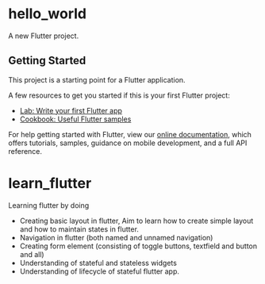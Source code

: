 # hello_world

A new Flutter project.

## Getting Started

This project is a starting point for a Flutter application.

A few resources to get you started if this is your first Flutter project:

- [Lab: Write your first Flutter app](https://flutter.dev/docs/get-started/codelab)
- [Cookbook: Useful Flutter samples](https://flutter.dev/docs/cookbook)

For help getting started with Flutter, view our
[online documentation](https://flutter.dev/docs), which offers tutorials,
samples, guidance on mobile development, and a full API reference.

# learn_flutter
Learning flutter by doing

- Creating basic layout in flutter, Aim to learn how to create simple layout and how to maintain states in flutter.
- Navigation in flutter (both named and unnamed navigation)
- Creating form element (consisting of toggle buttons, textfield and button and all)
- Understanding of stateful and stateless widgets
- Understanding of lifecycle of stateful flutter app.
